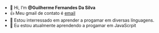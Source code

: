 - 👋 Hi, I’m **@Guilherme Fernandes Da Silva**
- 👍 Meu gmail de contato é [email](guilhermefrabi@gmail.com) 
- 👀 Estou interressado em aprender a progamar em diversas línguagens.
- 🌱 Eu estou atualmente aprendendo a progamar em JavaScrpit


<!---
GuilhermeFdaSilva/GuilhermeFdaSilva is a ✨ special ✨ repository because its `README.md` (this file) appears on your GitHub profile.
You can click the Preview link to take a look at your changes.
--->
